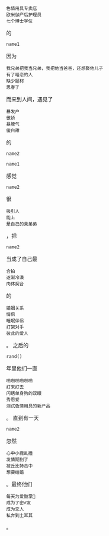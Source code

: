 
```
色情用具专卖店
欧米伽产后护理员
七个博士学位
```
的
```
name1
```
因为
```
我兄弟把我当兄弟，我把他当爸爸，还想娶他儿子
有了暗恋的人
缺少题材
思春了
```
而来到人间，遇见了
```
暴发户
傲娇
暴脾气
傻白甜
```
的
```
name2
```
```
name1
```
感觉
```
name2
```
很
```
吸引人
能上
是自己的亲弟弟
```
，把
```
name2
```
当成了自己最
```
合拍
逐渐冷漠
肉体契合
```
的
```
婚姻关系
情侣
睡眠伴侣
打架对手
彼此的爱人
```
。
之后的
```
rand()  
```
年里他们一直
```
啪啪啪啪啪啪
打来打去
闪瞎单身狗的双眼
秀恩爱
测试色情用具的新产品
```
 。
直到有一天
```
name2
```
忽然
```
心中小鹿乱撞
发情期到了
被丘比特击中
想要结婚
```
。最终他们
```
每天为爱鼓掌👏
成为了密♂友
成为恋人
私奔到土耳其
```
 。
